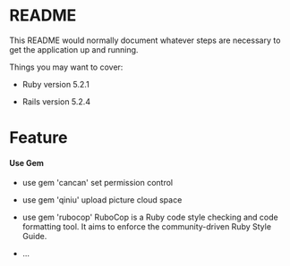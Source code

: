 # README

This README would normally document whatever steps are necessary to get the
application up and running.

Things you may want to cover:

* Ruby version 5.2.1

* Rails version 5.2.4
  
# Feature

#### Use Gem
  * use gem 'cancan' set permission control

  * use gem 'qiniu' upload picture cloud space

  * use gem 'rubocop' RuboCop is a Ruby code style checking and code formatting tool. It aims to enforce the community-driven Ruby Style Guide.
  
  
* ...
